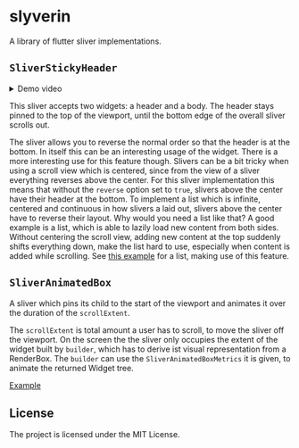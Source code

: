 # slyverin

A library of flutter sliver implementations.

## `SliverStickyHeader`

<details>
    <summary>Demo video</summary>

![Video of example for SliverStickyHeader](./docs/sliver_sticky_header_centered.gif)

</details>

This sliver accepts two widgets: a header and a body. The header stays pinned to the top of the
viewport, until the bottom edge of the overall sliver scrolls out.

The sliver allows you to reverse the normal order so that the header is at the bottom. In itself
this can be an interesting usage of the widget. There is a more interesting use for this feature
though. Slivers can be a bit tricky when using a scroll view which is centered, since from the view
of a sliver everything reverses above the center. For this sliver implementation this means that
without the `reverse` option set to `true`, slivers above the center have their header at the
bottom. To implement a list which is infinite, centered and continuous in how slivers a laid out,
slivers above the center have to reverse their layout. Why would you need a list like that? A good
example is a list, which is able to lazily load new content from both sides. Without centering the
scroll view, adding new content at the top suddenly shifts everything down, make the list hard to
use, especially when content is added while scrolling. See
[this example](example/lib/src/sliver_sticky_header_centered_example.dart) for a list, making use of
this feature.

## `SliverAnimatedBox`

A sliver which pins its child to the start of the viewport and animates it over the duration of the
`scrollExtent`.

The `scrollExtent` is total amount a user has to scroll, to move the sliver off the viewport. On the
screen the the sliver only occupies the extent of the widget built by `builder`, which has to derive
ist visual representation from a RenderBox. The `builder` can use the `SliverAnimatedBoxMetrics` it
is given, to animate the returned Widget tree.

[Example](example/lib/src/sliver_animated_box_example.dart)

## License

The project is licensed under the MIT License.
